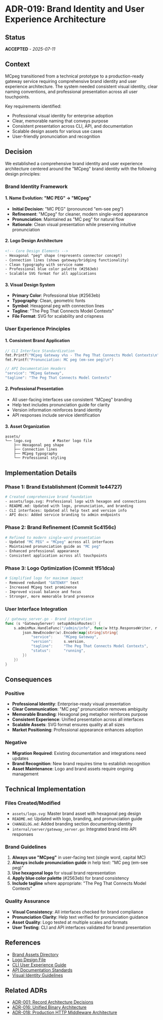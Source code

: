 # ADR-019: Brand Identity and User Experience Architecture

## Status
**ACCEPTED** - *2025-07-11*

## Context

MCpeg transitioned from a technical prototype to a production-ready gateway service requiring comprehensive brand identity and user experience architecture. The system needed consistent visual identity, clear naming conventions, and professional presentation across all user touchpoints.

Key requirements identified:
- Professional visual identity for enterprise adoption
- Clear, memorable naming that conveys purpose
- Consistent presentation across CLI, API, and documentation
- Scalable design assets for various use cases
- User-friendly pronunciation and recognition

## Decision

We established a comprehensive brand identity and user experience architecture centered around the "MCpeg" brand identity with the following design principles:

### Brand Identity Framework

#### 1. **Name Evolution**: "MC PEG" → "MCpeg"
- **Initial Decision**: "MC PEG" (pronounced "em-see peg")
- **Refinement**: "MCpeg" for cleaner, modern single-word appearance
- **Pronunciation**: Maintained as "MC peg" for natural flow
- **Rationale**: Clean visual presentation while preserving intuitive pronunciation

#### 2. **Logo Design Architecture**
```svg
<!-- Core Design Elements -->
- Hexagonal "peg" shape (represents connector concept)
- Connection lines (shows gateway/bridging functionality)  
- Clean typography with service name
- Professional blue color palette (#2563eb)
- Scalable SVG format for all applications
```

#### 3. **Visual Design System**
- **Primary Color**: Professional blue (#2563eb)
- **Typography**: Clean, geometric fonts
- **Symbol**: Hexagonal peg with connection lines
- **Tagline**: "The Peg That Connects Model Contexts"
- **File Format**: SVG for scalability and crispness

### User Experience Principles

#### 1. **Consistent Brand Application**
```go
// CLI Interface Standardization
fmt.Printf("MCpeg Gateway v%s - The Peg That Connects Model Contexts\n", version)
fmt.Printf("Pronunciation: MC peg (em-see peg)\n")

// API Documentation Headers
"service": "MCpeg Gateway",
"tagline": "The Peg That Connects Model Contexts"
```

#### 2. **Professional Presentation**
- All user-facing interfaces use consistent "MCpeg" branding
- Help text includes pronunciation guide for clarity
- Version information reinforces brand identity
- API responses include service identification

#### 3. **Asset Organization**
```
assets/
└── logo.svg          # Master logo file
    ├── Hexagonal peg shape
    ├── Connection lines
    ├── MCpeg typography
    └── Professional styling
```

## Implementation Details

### Phase 1: Brand Establishment (Commit 1e44727)
```bash
# Created comprehensive brand foundation
- assets/logo.svg: Professional logo with hexagon and connections
- README.md: Updated with logo, pronunciation, and branding
- CLI interfaces: Updated all help text and version info
- API docs: Added service branding to admin endpoints
```

### Phase 2: Brand Refinement (Commit 5c4156c)
```bash
# Refined to modern single-word presentation
- Updated "MC PEG" → "MCpeg" across all interfaces
- Maintained pronunciation guide as "MC peg"
- Enhanced professional appearance
- Consistent application across all touchpoints
```

### Phase 3: Logo Optimization (Commit 1f51dca)
```bash
# Simplified logo for maximum impact
- Removed redundant "GATEWAY" text
- Increased MCpeg text prominence
- Improved visual balance and focus
- Stronger, more memorable brand presence
```

### User Interface Integration
```go
// gateway_server.go - Brand integration
func (s *GatewayServer) setupAdminRoutes() {
    s.adminMux.HandleFunc("/admin/info", func(w http.ResponseWriter, r *http.Request) {
        json.NewEncoder(w).Encode(map[string]string{
            "service":     "MCpeg Gateway",
            "version":     s.version,
            "tagline":     "The Peg That Connects Model Contexts",
            "status":      "running",
        })
    })
}
```

## Consequences

### Positive
- **Professional Identity**: Enterprise-ready visual presentation
- **Clear Communication**: "MC peg" pronunciation removes ambiguity
- **Memorable Branding**: Hexagonal peg metaphor reinforces purpose
- **Consistent Experience**: Unified presentation across all interfaces
- **Scalable Assets**: SVG format ensures quality at all sizes
- **Market Positioning**: Professional appearance enhances adoption

### Negative
- **Migration Required**: Existing documentation and integrations need updates
- **Brand Recognition**: New brand requires time to establish recognition
- **Asset Maintenance**: Logo and brand assets require ongoing management

## Technical Implementation

### Files Created/Modified
- `assets/logo.svg`: Master brand asset with hexagonal peg design
- `README.md`: Updated with logo, branding, and pronunciation guide
- `CHANGELOG.md`: Added branding section documenting identity
- `internal/server/gateway_server.go`: Integrated brand into API responses

### Brand Guidelines
1. **Always use "MCpeg"** in user-facing text (single word, capital MC)
2. **Always include pronunciation guide** in help text: "MC peg (em-see peg)"
3. **Use hexagonal logo** for visual brand representation
4. **Apply blue color palette** (#2563eb) for brand consistency
5. **Include tagline** where appropriate: "The Peg That Connects Model Contexts"

### Quality Assurance
- **Visual Consistency**: All interfaces checked for brand compliance
- **Pronunciation Clarity**: Help text verified for pronunciation guidance
- **Asset Quality**: Logo tested at multiple scales and formats
- **User Testing**: CLI and API interfaces validated for brand presentation

## References
- [Brand Assets Directory](../../assets/)
- [Logo Design File](../../assets/logo.svg)
- [CLI User Experience Guide](../guidelines/cli-ux.md)
- [API Documentation Standards](../guidelines/api-docs.md)
- [Visual Identity Guidelines](../guidelines/visual-identity.md)

## Related ADRs
- [ADR-001: Record Architecture Decisions](001-record-architecture-decisions.md)
- [ADR-016: Unified Binary Architecture](016-unified-binary-architecture.md)
- [ADR-018: Production HTTP Middleware Architecture](018-production-http-middleware-architecture.md)